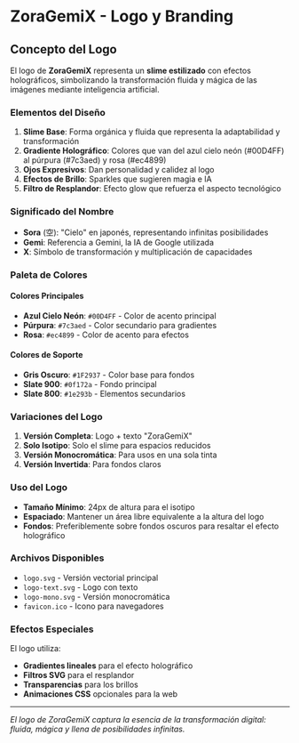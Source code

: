# ZoraGemiX - Logo y Branding

## Concepto del Logo

El logo de **ZoraGemiX** representa un **slime estilizado** con efectos holográficos, simbolizando la transformación fluida y mágica de las imágenes mediante inteligencia artificial.

### Elementos del Diseño

1. **Slime Base**: Forma orgánica y fluida que representa la adaptabilidad y transformación
2. **Gradiente Holográfico**: Colores que van del azul cielo neón (#00D4FF) al púrpura (#7c3aed) y rosa (#ec4899)
3. **Ojos Expresivos**: Dan personalidad y calidez al logo
4. **Efectos de Brillo**: Sparkles que sugieren magia e IA
5. **Filtro de Resplandor**: Efecto glow que refuerza el aspecto tecnológico

### Significado del Nombre

- **Sora** (空): "Cielo" en japonés, representando infinitas posibilidades
- **Gemi**: Referencia a Gemini, la IA de Google utilizada
- **X**: Símbolo de transformación y multiplicación de capacidades

### Paleta de Colores

#### Colores Principales
- **Azul Cielo Neón**: `#00D4FF` - Color de acento principal
- **Púrpura**: `#7c3aed` - Color secundario para gradientes
- **Rosa**: `#ec4899` - Color de acento para efectos

#### Colores de Soporte
- **Gris Oscuro**: `#1F2937` - Color base para fondos
- **Slate 900**: `#0f172a` - Fondo principal
- **Slate 800**: `#1e293b` - Elementos secundarios

### Variaciones del Logo

1. **Versión Completa**: Logo + texto "ZoraGemiX"
2. **Solo Isotipo**: Solo el slime para espacios reducidos
3. **Versión Monocromática**: Para usos en una sola tinta
4. **Versión Invertida**: Para fondos claros

### Uso del Logo

- **Tamaño Mínimo**: 24px de altura para el isotipo
- **Espaciado**: Mantener un área libre equivalente a la altura del logo
- **Fondos**: Preferiblemente sobre fondos oscuros para resaltar el efecto holográfico

### Archivos Disponibles

- `logo.svg` - Versión vectorial principal
- `logo-text.svg` - Logo con texto
- `logo-mono.svg` - Versión monocromática
- `favicon.ico` - Icono para navegadores

### Efectos Especiales

El logo utiliza:
- **Gradientes lineales** para el efecto holográfico
- **Filtros SVG** para el resplandor
- **Transparencias** para los brillos
- **Animaciones CSS** opcionales para la web

---

*El logo de ZoraGemiX captura la esencia de la transformación digital: fluida, mágica y llena de posibilidades infinitas.*